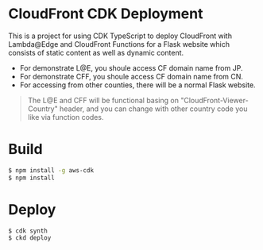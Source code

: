 # CloudFront CDK Deployment  
This is a project for using CDK TypeScript to deploy CloudFront with Lambda@Edge and CloudFront Functions for a Flask website which consists of static content as well as dynamic content.  
* For demonstrate L@E, you shoule access CF domain name from JP.  
* For demonstrate CFF, you shoule access CF domain name from CN.  
* For accessing from other counties, there will be a normal Flask website.
> The L@E and CFF will be functional basing on "CloudFront-Viewer-Country" header, and you can change with other country code you like via function codes.  

# Build
```bash
$ npm install -g aws-cdk
$ npm install  
```

# Deploy  
```bash
$ cdk synth
$ ckd deploy
```
